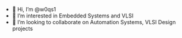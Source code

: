 - 👋 Hi, I’m @w0qs1
- 👀 I’m interested in Embedded Systems and VLSI
- 💞️ I’m looking to collaborate on Automation Systems, VLSI Design projects

<!---
w0qs1/w0qs1 is a ✨ special ✨ repository because its `README.md` (this file) appears on your GitHub profile.
You can click the Preview link to take a look at your changes.
--->
